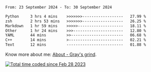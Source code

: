 <!--START_SECTION:waka-->

```txt
From: 23 September 2024 - To: 30 September 2024

Python     3 hrs 4 mins    >>>>>>>------------------   27.99 %
zsh        2 hrs 53 mins   >>>>>>>------------------   26.25 %
Markdown   1 hr 59 mins    >>>>>--------------------   18.11 %
Other      1 hr 24 mins    >>>----------------------   12.80 %
YAML       44 mins         >>-----------------------   06.68 %
C++        14 mins         >------------------------   02.21 %
Text       12 mins         -------------------------   01.88 %
```

<!--END_SECTION:waka-->

<!-- [![grayxu's github stats](https://github-readme-stats.vercel.app/api?username=grayxu&count_private=true&show_icons=true)](https://github.com/grayxu) -->

Know more about me: [About - Gray's grind](https://www.grayxu.cn/).
<p align="left">
  <a href="https://wakatime.com/@c69eb31e-43a1-463f-8968-c3449e386f57"><img src="https://wakatime.com/badge/user/c69eb31e-43a1-463f-8968-c3449e386f57.svg" title="Total time coded since Feb 28 2023" /></a>
</p>

